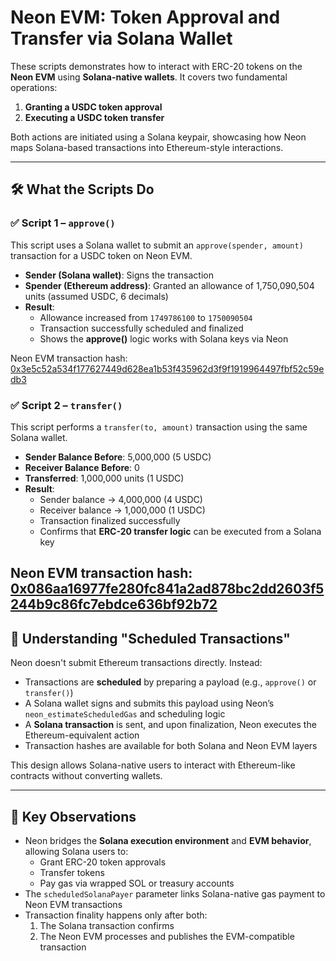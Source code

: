 # Neon EVM: Token Approval and Transfer via Solana Wallet

These scripts demonstrates how to interact with ERC-20 tokens on the **Neon EVM** using **Solana-native wallets**. It covers two fundamental operations:

1. **Granting a USDC token approval**
2. **Executing a USDC token transfer**

Both actions are initiated using a Solana keypair, showcasing how Neon maps Solana-based transactions into Ethereum-style interactions.

---

## 🛠 What the Scripts Do

### ✅ Script 1 – `approve()`

This script uses a Solana wallet to submit an `approve(spender, amount)` transaction for a USDC token on Neon EVM.

- **Sender (Solana wallet)**: Signs the transaction
- **Spender (Ethereum address)**: Granted an allowance of 1,750,090,504 units (assumed USDC, 6 decimals)
- **Result**:
  - Allowance increased from `1749786100` to `1750090504`
  - Transaction successfully scheduled and finalized
  - Shows the **approve()** logic works with Solana keys via Neon

Neon EVM transaction hash: [0x3e5c52a534f177627449d628ea1b53f435962d3f9f1919964497fbf52c59edb3](https://neon-devnet.blockscout.com/tx/0x3e5c52a534f177627449d628ea1b53f435962d3f9f1919964497fbf52c59edb3)

### ✅ Script 2 – `transfer()`

This script performs a `transfer(to, amount)` transaction using the same Solana wallet.

- **Sender Balance Before**: 5,000,000 (5 USDC)
- **Receiver Balance Before**: 0
- **Transferred**: 1,000,000 units (1 USDC)
- **Result**:
  - Sender balance → 4,000,000 (4 USDC)
  - Receiver balance → 1,000,000 (1 USDC)
  - Transaction finalized successfully
  - Confirms that **ERC-20 transfer logic** can be executed from a Solana key

Neon EVM transaction hash: [0x086aa16977fe280fc841a2ad878bc2dd2603f5244b9c86fc7ebdce636bf92b72](https://neon-devnet.blockscout.com/tx/0x086aa16977fe280fc841a2ad878bc2dd2603f5244b9c86fc7ebdce636bf92b72)
---

## 🔄 Understanding "Scheduled Transactions"

Neon doesn't submit Ethereum transactions directly. Instead:

- Transactions are **scheduled** by preparing a payload (e.g., `approve()` or `transfer()`)
- A Solana wallet signs and submits this payload using Neon’s `neon_estimateScheduledGas` and scheduling logic
- A **Solana transaction** is sent, and upon finalization, Neon executes the Ethereum-equivalent action
- Transaction hashes are available for both Solana and Neon EVM layers

This design allows Solana-native users to interact with Ethereum-like contracts without converting wallets.

---

## 🧠 Key Observations

- Neon bridges the **Solana execution environment** and **EVM behavior**, allowing Solana users to:
  - Grant ERC-20 token approvals
  - Transfer tokens
  - Pay gas via wrapped SOL or treasury accounts
- The `scheduledSolanaPayer` parameter links Solana-native gas payment to Neon EVM transactions
- Transaction finality happens only after both:
  1. The Solana transaction confirms
  2. The Neon EVM processes and publishes the EVM-compatible transaction
